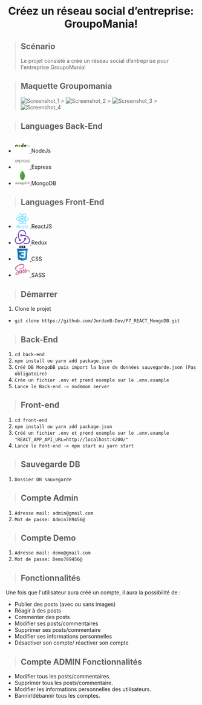 <h1 align="center"> 
 Créez un réseau social d’entreprise: GroupoMania!
</h1>

> ## **Scénario**
>
> Le projet consisté à crée un réseau social d’entreprise pour l'entreprise GroupoMania!

> ## **Maquette Groupomania**
>
> ![Screenshot_1](https://user-images.githubusercontent.com/101954241/204126945-8f07fc66-ad14-4557-992e-6b2b9a878808.png) > ![Screenshot_2](https://user-images.githubusercontent.com/101954241/204126949-f47063cc-02ee-4a1f-832c-f9e50c44ac53.png) > ![Screenshot_3](https://user-images.githubusercontent.com/101954241/204126953-a812bb40-c70a-42db-8ab2-6838ef8b56b5.png) > ![Screenshot_4](https://user-images.githubusercontent.com/101954241/204126958-bc0fad00-0fe4-43f9-99aa-27783e5220fe.png)

> ## **Languages Back-End**

- <a href="https://nodejs.org" target="_blank" rel="noreferrer"> <img src="https://raw.githubusercontent.com/devicons/devicon/master/icons/nodejs/nodejs-original-wordmark.svg" alt="nodejs" width="40" height="40"/> </a> NodeJs
- <a href="https://expressjs.com" target="_blank" rel="noreferrer"> <img src="https://raw.githubusercontent.com/devicons/devicon/master/icons/express/express-original-wordmark.svg" alt="express" width="40" height="40"/> </a> Express
- <a href="https://www.mongodb.com/" target="_blank" rel="noreferrer"> <img src="https://raw.githubusercontent.com/devicons/devicon/master/icons/mongodb/mongodb-original-wordmark.svg" alt="mongodb" width="40" height="40"/> </a> MongoDB

> ## **Languages Front-End**

- <a href="https://reactjs.org/" target="_blank" rel="noreferrer"> <img src="https://raw.githubusercontent.com/devicons/devicon/master/icons/react/react-original-wordmark.svg" alt="react" width="40" height="40"/> </a> ReactJS
- <a href="https://redux.js.org" target="_blank" rel="noreferrer"> <img src="https://raw.githubusercontent.com/devicons/devicon/master/icons/redux/redux-original.svg" alt="redux" width="40" height="40"/> </a> Redux
- <a href="https://www.w3schools.com/css/" target="_blank" rel="noreferrer"> <img src="https://raw.githubusercontent.com/devicons/devicon/master/icons/css3/css3-original-wordmark.svg" alt="css3" width="40" height="40"/> </a> CSS
- <a href="https://sass-lang.com" target="_blank" rel="noreferrer"> <img src="https://raw.githubusercontent.com/devicons/devicon/master/icons/sass/sass-original.svg" alt="sass" width="40" height="40"/> </a> SASS

> ## **Démarrer**

1. Clone le projet

- `git clone https://github.com/JordanB-Dev/P7_REACT_MongoDB.git`

> ## **Back-End**

1. `cd back-end`
2. `npm install ou yarn add package.json`
3. `Créé DB MongoDB puis import la base de données sauvegarde.json (Pas obligatoire)`
4. `Crée un fichier .env et prend exemple sur le .env.example`
5. `Lance le Back-end -> nodemon server`

> ## **Front-end**

1. `cd front-end`
2. `npm install ou yarn add package.json`
3. `Créé un fichier .env et prend exemple sur le .env.example "REACT_APP_API_URL=http://localhost:4200/"`
4. `Lance le Font-end -> npm start ou yarn start`

> ## **Sauvegarde DB**

1. `Dossier DB sauvegarde`

> ## **Compte Admin**

1. `Adresse mail: admin@gmail.com`
2. `Mot de passe: Admin789456@`

> ## **Compte Demo**

1. `Adresse mail: demo@gmail.com`
2. `Mot de passe: Demo789456@`

> ## **Fonctionnalités**

Une fois que l'utilisateur aura créé un compte, il aura la possibilité de :

- Publier des posts (avec ou sans images)
- Réagir à des posts
- Commenter des posts
- Modifier ses posts/commentaires
- Supprimer ses posts/commentaire
- Modifier ses informations personnelles
- Désactiver son compte/ réactiver son compte

> ## **Compte ADMIN Fonctionnalités**

- Modifier tous les posts/commentaires.
- Supprimer tous les posts/commentaire.
- Modifier les informations personnelles des utilisateurs.
- Bannir/débannir tous les comptes.
